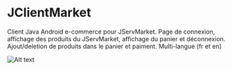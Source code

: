 JClientMarket
=============

Client Java Android e-commerce pour JServMarket.
Page de connexion, affichage des produits du JServMarket, affichage du panier et déconnexion.
Ajout/deletion de produits dans le panier et paiment.
Multi-langue (fr et en)

![Alt text](sreens/epimarket.jpg "Sreenschot")
